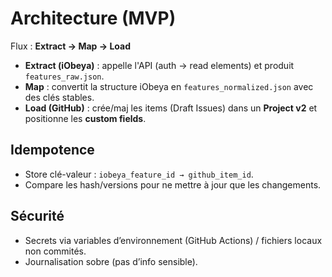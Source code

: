 # Architecture (MVP)

Flux : **Extract → Map → Load**

- **Extract (iObeya)** : appelle l'API (auth → read elements) et produit `features_raw.json`.
- **Map** : convertit la structure iObeya en `features_normalized.json` avec des clés stables.
- **Load (GitHub)** : crée/maj les items (Draft Issues) dans un **Project v2** et positionne les **custom fields**.

## Idempotence
- Store clé-valeur : `iobeya_feature_id → github_item_id`.
- Compare les hash/versions pour ne mettre à jour que les changements.

## Sécurité
- Secrets via variables d’environnement (GitHub Actions) / fichiers locaux non commités.
- Journalisation sobre (pas d’info sensible).
